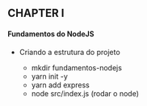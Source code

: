 ## CHAPTER I

#### Fundamentos do NodeJS

- Criando a estrutura do projeto

  - mkdir fundamentos-nodejs
  - yarn init -y
  - yarn add express
  - node src/index.js (rodar o node)